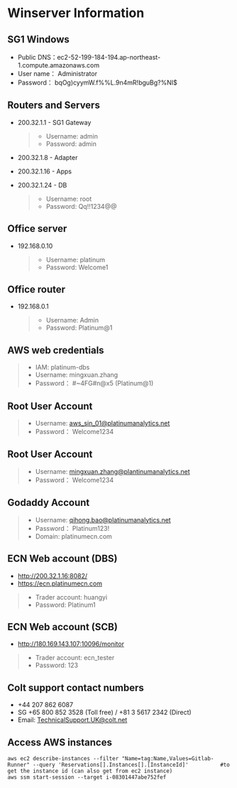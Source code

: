 # Winserver Information

## SG1 Windows
- Public DNS：ec2-52-199-184-194.ap-northeast-1.compute.amazonaws.com
- User name：	Administrator
- Password： bqOg)cyymW.f%%L.9n4mR!bguBg?%NI$

## Routers and Servers
- 200.32.1.1 - SG1 Gateway
    > - Username: admin
    > - Password: admin

- 200.32.1.8 - Adapter
- 200.32.1.16 - Apps
- 200.32.1.24 - DB
    > - Username: root
    > - Password: Qq!!1234@@

## Office server
- 192.168.0.10
    > - Username: platinum
    > - Password: Welcome1

## Office router
- 192.168.0.1
    > - Username: Admin
    > - Password: Platinum@1

## AWS web credentials
> - IAM: platinum-dbs
> - Username: mingxuan.zhang
> - Password： #~4FG#n@x5  (Platinum@1)

## Root User Account
> - Username: aws_sin_01@platinumanalytics.net
> - Password： Welcome1234

## Root User Account
> - Username: mingxuan.zhang@plantinumanalytics.net
> - Password： Welcome1234

## Godaddy Account
> - Username: qihong.bao@platinumanalytics.net
> - Password： Platinum123!
> - Domain: platinumecn.com

## ECN Web account (DBS)
- http://200.32.1.16:8082/
- https://ecn.platinumecn.com
> - Trader account: huangyi
> - Password: Platinum1

## ECN Web account (SCB)
- http://180.169.143.107:10096/monitor
> - Trader account: ecn_tester
> - Password: 123

## Colt support contact numbers
- +44 207 862 6087
- SG +65 800 852 3528 (Toll free) / +81 3 5617 2342 (Direct)
- Email: TechnicalSupport.UK@colt.net

## Access AWS instances
```shell
aws ec2 describe-instances --filter "Name=tag:Name,Values=Gitlab-Runner" --query 'Reservations[].Instances[].[InstanceId]'          #to get the instance id (can also get from ec2 instance)
aws ssm start-session --target i-08301447abe752fef
```
